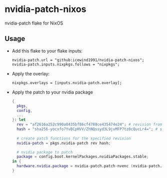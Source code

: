 # nvidia-patch-nixos

nvidia-patch flake for NixOS

## Usage

- Add this flake to your flake inputs:
  ```
  nvidia-patch.url = "github:icewind1991/nvidia-patch-nixos";  
  nvidia-patch.inputs.nixpkgs.follows = "nixpkgs";
  ```

- Apply the overlay:
  ```
  nixpkgs.overlays = [inputs.nvidia-patch.overlay];
  ```

- Apply the patch to your nvidia package
  ```nix
  {
    pkgs,
    config,
    ...
  }: let
    rev = "af2616a252c990a8435bf86cf4788ce435474e24"; # revision from https://github.com/keylase/nvidia-patch to use
    hash = "sha256-yocxfo7YvBCpHVV/ZhNQssyd3L9jvMFP7tz0cQucLr4="; # sha256sum for https://github.com/keylase/nvidia-patch at the specified revision
    
    # create patch functions for the specified revision
    nvidia-patch = pkgs.nvidia-patch rev hash;
  
    # nvidia package to patch
    package = config.boot.kernelPackages.nvidiaPackages.stable;
  in {
    hardware.nvidia.package = nvidia-patch.patch-nvenc (nvidia-patch.patch-fbc package);
  }
  
  ```
